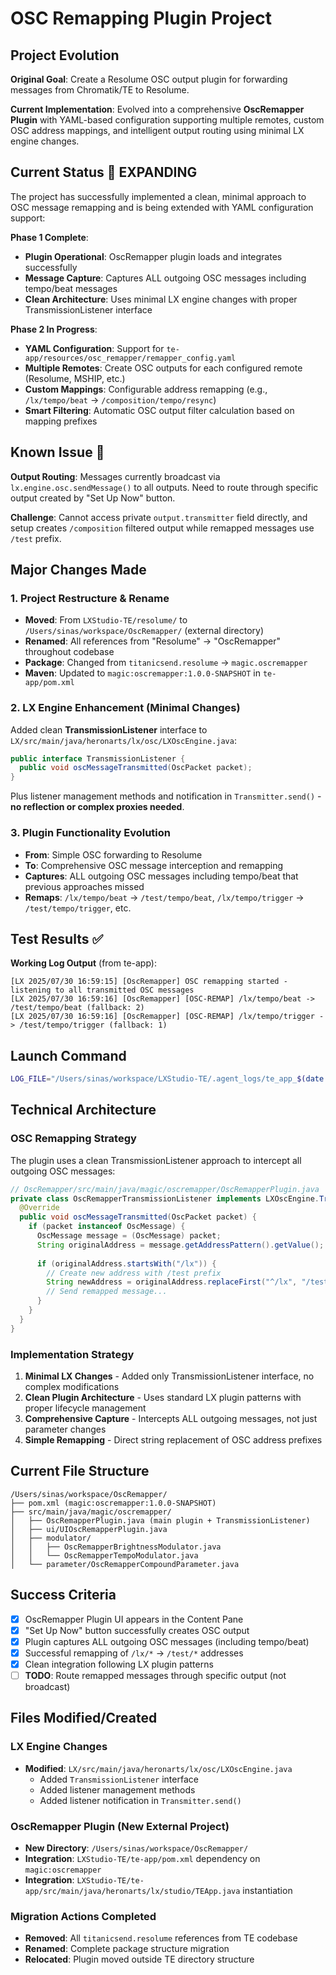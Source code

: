 # OSC Remapping Plugin Project

## Project Evolution

**Original Goal**: Create a Resolume OSC output plugin for forwarding messages from Chromatik/TE to Resolume.

**Current Implementation**: Evolved into a comprehensive **OscRemapper Plugin** with YAML-based configuration supporting multiple remotes, custom OSC address mappings, and intelligent output routing using minimal LX engine changes.

## Current Status 🚧 EXPANDING

The project has successfully implemented a clean, minimal approach to OSC message remapping and is being extended with YAML configuration support:

**Phase 1 Complete**:
- **Plugin Operational**: OscRemapper plugin loads and integrates successfully
- **Message Capture**: Captures ALL outgoing OSC messages including tempo/beat messages
- **Clean Architecture**: Uses minimal LX engine changes with proper TransmissionListener interface

**Phase 2 In Progress**:
- **YAML Configuration**: Support for `te-app/resources/osc_remapper/remapper_config.yaml`
- **Multiple Remotes**: Create OSC outputs for each configured remote (Resolume, MSHIP, etc.)
- **Custom Mappings**: Configurable address remapping (e.g., `/lx/tempo/beat` → `/composition/tempo/resync`)
- **Smart Filtering**: Automatic OSC output filter calculation based on mapping prefixes

## Known Issue 🔧

**Output Routing**: Messages currently broadcast via `lx.engine.osc.sendMessage()` to all outputs. Need to route through specific output created by "Set Up Now" button.

**Challenge**: Cannot access private `output.transmitter` field directly, and setup creates `/composition` filtered output while remapped messages use `/test` prefix.

## Major Changes Made

### 1. Project Restructure & Rename
- **Moved**: From `LXStudio-TE/resolume/` to `/Users/sinas/workspace/OscRemapper/` (external directory)
- **Renamed**: All references from "Resolume" → "OscRemapper" throughout codebase
- **Package**: Changed from `titanicsend.resolume` → `magic.oscremapper`
- **Maven**: Updated to `magic:oscremapper:1.0.0-SNAPSHOT` in `te-app/pom.xml`

### 2. LX Engine Enhancement (Minimal Changes)
Added clean **TransmissionListener** interface to `LX/src/main/java/heronarts/lx/osc/LXOscEngine.java`:

```java
public interface TransmissionListener {
  public void oscMessageTransmitted(OscPacket packet);
}
```

Plus listener management methods and notification in `Transmitter.send()` - **no reflection or complex proxies needed**.

### 3. Plugin Functionality Evolution
- **From**: Simple OSC forwarding to Resolume 
- **To**: Comprehensive OSC message interception and remapping
- **Captures**: ALL outgoing OSC messages including tempo/beat that previous approaches missed
- **Remaps**: `/lx/tempo/beat` → `/test/tempo/beat`, `/lx/tempo/trigger` → `/test/tempo/trigger`, etc.

## Test Results ✅

**Working Log Output** (from te-app):
```
[LX 2025/07/30 16:59:15] [OscRemapper] OSC remapping started - listening to all transmitted OSC messages
[LX 2025/07/30 16:59:16] [OscRemapper] [OSC-REMAP] /lx/tempo/beat -> /test/tempo/beat (fallback: 2)
[LX 2025/07/30 16:59:16] [OscRemapper] [OSC-REMAP] /lx/tempo/trigger -> /test/tempo/trigger (fallback: 1)
```

## Launch Command

```bash
LOG_FILE="/Users/sinas/workspace/LXStudio-TE/.agent_logs/te_app_$(date +%Y%m%d_%H%M%S).log" && cd /Users/sinas/workspace/LXStudio-TE/te-app && mvn package -DskipTests && java -ea -XstartOnFirstThread -Djava.awt.headless=true -Dgpu -jar target/te-app-0.3.0-SNAPSHOT-jar-with-dependencies.jar --resolution 1920x1200 &> "$LOG_FILE"
```

## Technical Architecture

### OSC Remapping Strategy

The plugin uses a clean TransmissionListener approach to intercept all outgoing OSC messages:

```java
// OscRemapper/src/main/java/magic/oscremapper/OscRemapperPlugin.java
private class OscRemapperTransmissionListener implements LXOscEngine.TransmissionListener {
  @Override
  public void oscMessageTransmitted(OscPacket packet) {
    if (packet instanceof OscMessage) {
      OscMessage message = (OscMessage) packet;
      String originalAddress = message.getAddressPattern().getValue();
      
      if (originalAddress.startsWith("/lx")) {
        // Create new address with /test prefix
        String newAddress = originalAddress.replaceFirst("^/lx", "/test");
        // Send remapped message...
      }
    }
  }
}
```

### Implementation Strategy

1. **Minimal LX Changes** - Added only TransmissionListener interface, no complex modifications
2. **Clean Plugin Architecture** - Uses standard LX plugin patterns with proper lifecycle management
3. **Comprehensive Capture** - Intercepts ALL outgoing messages, not just parameter changes
4. **Simple Remapping** - Direct string replacement of OSC address prefixes

## Current File Structure

```
/Users/sinas/workspace/OscRemapper/
├── pom.xml (magic:oscremapper:1.0.0-SNAPSHOT)
├── src/main/java/magic/oscremapper/
│   ├── OscRemapperPlugin.java (main plugin + TransmissionListener)
│   ├── ui/UIOscRemapperPlugin.java
│   ├── modulator/
│   │   ├── OscRemapperBrightnessModulator.java
│   │   └── OscRemapperTempoModulator.java
│   └── parameter/OscRemapperCompoundParameter.java
```

## Success Criteria

- [x] OscRemapper Plugin UI appears in the Content Pane
- [x] "Set Up Now" button successfully creates OSC output
- [x] Plugin captures ALL outgoing OSC messages (including tempo/beat)
- [x] Successful remapping of `/lx/*` → `/test/*` addresses
- [x] Clean integration following LX plugin patterns
- [ ] **TODO**: Route remapped messages through specific output (not broadcast)

## Files Modified/Created

### LX Engine Changes
- **Modified**: `LX/src/main/java/heronarts/lx/osc/LXOscEngine.java`
  - Added `TransmissionListener` interface
  - Added listener management methods
  - Added listener notification in `Transmitter.send()`

### OscRemapper Plugin (New External Project)
- **New Directory**: `/Users/sinas/workspace/OscRemapper/`
- **Integration**: `LXStudio-TE/te-app/pom.xml` dependency on `magic:oscremapper`
- **Integration**: `LXStudio-TE/te-app/src/main/java/heronarts/lx/studio/TEApp.java` instantiation

### Migration Actions Completed
- **Removed**: All `titanicsend.resolume` references from TE codebase
- **Renamed**: Complete package structure migration
- **Relocated**: Plugin moved outside TE directory structure
